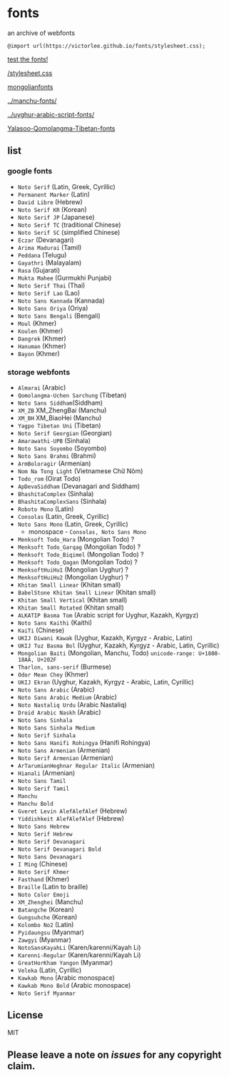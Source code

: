 # fonts

an archive of webfonts

`@import url(https://victorlee.github.io/fonts/stylesheet.css);`

[test the fonts!](test.html)

[/stylesheet.css](stylesheet.css)

[mongolianfonts](../mongol-fonts/)

[../manchu-fonts/](../manchu-fonts/)

[../uyghur-arabic-script-fonts/](../uyghur-arabic-script-fonts/)

[Yalasoo-Qomolangma-Tibetan-fonts](Yalasoo-Qomolangma-Tibetan-fonts)

## list

### google fonts

- `Noto Serif` (Latin, Greek, Cyrillic)
- `Permanent Marker` (Latin)
- `David Libre` (Hebrew)
- `Noto Serif KR` (Korean)
- `Noto Serif JP` (Japanese)
- `Noto Serif TC` (traditional Chinese)
- `Noto Serif SC` (simplified Chinese)
- `Eczar` (Devanagari)
- `Arima Madurai` (Tamil)
- `Peddana` (Telugu)
- `Gayathri` (Malayalam)
- `Rasa` (Gujarati)
- `Mukta Mahee` (Gurmukhi Punjabi)
- `Noto Serif Thai` (Thai)
- `Noto Serif Lao` (Lao)
- `Noto Sans Kannada` (Kannada)
- `Noto Sans Oriya` (Oriya)
- `Noto Sans Bengali` (Bengali)
- `Moul` (Khmer)
- `Koulen` (Khmer)
- `Dangrek` (Khmer)
- `Hanuman` (Khmer)
- `Bayon` (Khmer)

### storage webfonts

- `Almarai` (Arabic)
- `Qomolangma-Uchen Sarchung` (Tibetan)
- `Noto Sans Siddham`(Siddham)
- `XM_ZB` XM_ZhengBai (Manchu)
- `XM_BH` XM_BiaoHei (Manchu)
- `Yagpo Tibetan Uni` (Tibetan)
- `Noto Serif Georgian` (Georgian)
- `Amarawathi-UPB` (Sinhala)
- `Noto Sans Soyombo` (Soyombo)
- `Noto Sans Brahmi` (Brahmi)
- `ArmBoloragir` (Armenian)
- `Nom Na Tong Light` (Vietnamese Chữ Nôm)
- `Todo_rom` (Oirat Todo)
- `ApDevaSiddham` (Devanagari and Siddham)
- `BhashitaComplex` (Sinhala)
- `BhashitaComplexSans` (Sinhala)
- `Roboto Mono` (Latin)
- `Consolas` (Latin, Greek, Cyrillic)
- `Noto Sans Mono` (Latin, Greek, Cyrillic)
  - monospace - `Consolas, Noto Sans Mono`
- `Menksoft Todo_Hara` (Mongolian Todo) ?
- `Menksoft Todo_Garqag` (Mongolian Todo) ?
- `Menksoft Todo_Biqimel` (Mongolian Todo) ?
- `Menksoft Todo_Qagan` (Mongolian Todo) ?
- `MenksoftHuiHu1` (Mongolian Uyghur) ?
- `MenksoftHuiHu2` (Mongolian Uyghur) ?
- `Khitan Small Linear` (Khitan small)
- `BabelStone Khitan Small Linear` (Khitan small)
- `Khitan Small Vertical` (Khitan small)
- `Khitan Small Rotated` (Khitan small)
- `ALKATIP Basma Tom` (Arabic script for Uyghur, Kazakh, Kyrgyz)
- `Noto Sans Kaithi` (Kaithi)
- `KaiTi` (Chinese)
- `UKIJ Diwani Kawak` (Uyghur, Kazakh, Kyrgyz - Arabic, Latin)
- `UKIJ Tuz Basma Bol` (Uyghur, Kazakh, Kyrgyz - Arabic, Latin, Cyrillic)
- `Mongolian Baiti` (Mongolian, Manchu, Todo) `unicode-range: U+1800-18AA, U+202F`
- `Tharlon, sans-serif` (Burmese)
- `Odor Mean Chey` (Khmer)
- `UKIJ Ekran` (Uyghur, Kazakh, Kyrgyz - Arabic, Latin, Cyrillic)
- `Noto Sans Arabic` (Arabic)
- `Noto Sans Arabic Medium` (Arabic)
- `Noto Nastaliq Urdu` (Arabic Nastaliq)
- `Droid Arabic Naskh` (Arabic)
- `Noto Sans Sinhala`
- `Noto Sans Sinhala Medium`
- `Noto Serif Sinhala`
- `Noto Sans Hanifi Rohingya` (Hanifi Rohingya)
- `Noto Sans Armenian` (Armenian)
- `Noto Serif Armenian` (Armenian)
- `ArTarumianHeghnar Regular Italic` (Armenian)  
- `Hianali` (Armenian)
- `Noto Sans Tamil`
- `Noto Serif Tamil`
- `Manchu`
- `Manchu Bold`
- `Gveret Levin AlefAlefAlef` (Hebrew)
- `Yiddishkeit AlefAlefAlef` (Hebrew)
- `Noto Sans Hebrew`
- `Noto Serif Hebrew`
- `Noto Serif Devanagari`
- `Noto Serif Devanagari Bold`
- `Noto Sans Devanagari`
- `I Ming` (Chinese)
- `Noto Serif Khmer`
- `Fasthand` (Khmer)
- `Braille` (Latin to braille)
- `Noto Color Emoji`
- `XM_Zhenghei` (Manchu)
- `Batangche` (Korean)
- `Gungsuhche` (Korean)
- `Kolombo No2` (Latin)
- `Pyidaungsu` (Myanmar)
- `Zawgyi` (Myanmar)
- `NotoSansKayahLi` (Karen/karenni/Kayah Li)
- `Karenni-Regular` (Karen/karenni/Kayah Li)
- `GreatHorKham Yangon` (Myanmar)
- `Veleka` (Latin, Cyrillic)
- `Kawkab Mono` (Arabic monospace)
- `Kawkab Mono Bold` (Arabic monospace)
- `Noto Serif Myanmar`

## License

MIT


## Please leave a note on *issues* for any copyright claim.
